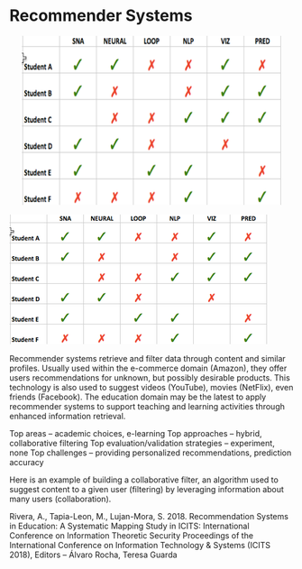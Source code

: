 # **Recommender Systems**

<p align="center">
  <img width="460" height="300" src=Recommender.png>
</p>

![GitHub Logo](Recommender.png)  


Recommender systems retrieve and filter data through content and similar profiles.  Usually used within the e-commerce domain (Amazon), they offer users recommendations for unknown, but possibly desirable products.  This technology is also used to suggest videos (YouTube), movies (NetFlix), even friends (Facebook).   The education domain may be the latest to apply recommender systems to support teaching and learning activities through enhanced information retrieval.  

Top areas – academic choices, e-learning
Top approaches – hybrid, collaborative filtering
Top evaluation/validation strategies – experiment, none
Top challenges – providing personalized recommendations, prediction accuracy

Here is an example of building a collaborative filter, an algorithm used to suggest content to a given user (filtering) by leveraging information about many users (collaboration). 

Rivera, A., Tapia-Leon, M., Lujan-Mora, S. 2018. Recommendation Systems in Education: A Systematic Mapping Study in ICITS: International Conference on Information Theoretic Security Proceedings of the International Conference on Information Technology & Systems (ICITS 2018), Editors – Álvaro Rocha, Teresa Guarda
